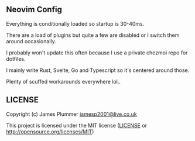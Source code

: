 ## Neovim Config

Everything is conditionally loaded so startup is 30-40ms.

There are a load of plugins but quite a few are disabled or I switch them
around occasionally.

I probably won't update this often because I use a private chezmoi repo for
dotfiles.

I mainly write Rust, Svelte, Go and Typescript so it's centered around those.

Plenty of scuffed workarounds everywhere lol..

## LICENSE

Copyright (c) James Plummer <jamesp2001@live.co.uk>

This project is licensed under the MIT license ([LICENSE] or <http://opensource.org/licenses/MIT>)

[LICENSE]: ./LICENSE

